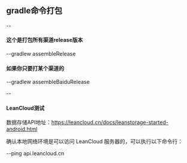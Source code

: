 ## gradle命令打包

--

#### 这个是打包所有渠道release版本 
--gradlew assembleRelease


#### 如果你只要打某个渠道的 
--gradlew assembleBaiduRelease

--

#### LeanCloud测试

数据存储API地址：https://leancloud.cn/docs/leanstorage-started-android.html

确认本地网络环境是可以访问 LeanCloud 服务器的，可以执行以下命令行：

--ping api.leancloud.cn






